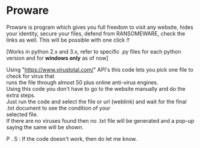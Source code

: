 # Proware
Proware is program which gives you full freedom to visit any website, hides your identity, secure your files, defend from RANSOMEWARE, check the links as well. This will be possible with one click !!

[Works in python 2.x and 3.x, refer to specific .py files for each python version and for **windows only** as of now] 

Using "https://www.virustotal.com/" API's this code lets you pick one file to check for virus that   
runs the file through almost 50 plus online anti-virus engines.   
Using this code you don't have to go to the website manually and do the extra steps.   
Just run the code and select the file or url (weblink) and wait for the final .txt document to see the condition of your   
selected file.  
If there are no viruses found then no .txt file will be generated and a pop-up saying the same will be shown.  

P . S : If the code doesn't work, then do let me know.
